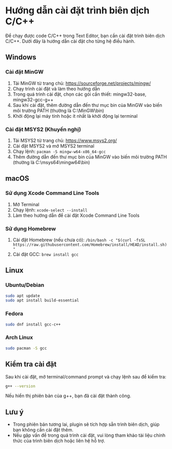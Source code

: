 # Hướng dẫn cài đặt trình biên dịch C/C++

Để chạy được code C/C++ trong Text Editor, bạn cần cài đặt trình biên dịch C/C++. Dưới đây là hướng dẫn cài đặt cho từng hệ điều hành.

## Windows

### Cài đặt MinGW

1. Tải MinGW từ trang chủ: https://sourceforge.net/projects/mingw/
2. Chạy trình cài đặt và làm theo hướng dẫn
3. Trong quá trình cài đặt, chọn các gói cần thiết: mingw32-base, mingw32-gcc-g++
4. Sau khi cài đặt, thêm đường dẫn đến thư mục bin của MinGW vào biến môi trường PATH (thường là C:\MinGW\bin)
5. Khởi động lại máy tính hoặc ít nhất là khởi động lại terminal

### Cài đặt MSYS2 (Khuyến nghị)

1. Tải MSYS2 từ trang chủ: https://www.msys2.org/
2. Cài đặt MSYS2 và mở MSYS2 terminal
3. Chạy lệnh: `pacman -S mingw-w64-x86_64-gcc`
4. Thêm đường dẫn đến thư mục bin của MinGW vào biến môi trường PATH (thường là C:\msys64\mingw64\bin)

## macOS

### Sử dụng Xcode Command Line Tools

1. Mở Terminal
2. Chạy lệnh: `xcode-select --install`
3. Làm theo hướng dẫn để cài đặt Xcode Command Line Tools

### Sử dụng Homebrew

1. Cài đặt Homebrew (nếu chưa có): `/bin/bash -c "$(curl -fsSL https://raw.githubusercontent.com/Homebrew/install/HEAD/install.sh)"`
2. Cài đặt GCC: `brew install gcc`

## Linux

### Ubuntu/Debian

```bash
sudo apt update
sudo apt install build-essential
```

### Fedora

```bash
sudo dnf install gcc-c++
```

### Arch Linux

```bash
sudo pacman -S gcc
```

## Kiểm tra cài đặt

Sau khi cài đặt, mở terminal/command prompt và chạy lệnh sau để kiểm tra:

```bash
g++ --version
```

Nếu hiển thị phiên bản của g++, bạn đã cài đặt thành công.

## Lưu ý

- Trong phiên bản tương lai, plugin sẽ tích hợp sẵn trình biên dịch, giúp bạn không cần cài đặt thêm.
- Nếu gặp vấn đề trong quá trình cài đặt, vui lòng tham khảo tài liệu chính thức của trình biên dịch hoặc liên hệ hỗ trợ.
